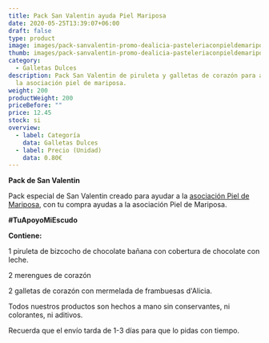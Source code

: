```yaml
---
title: Pack San Valentin ayuda Piel Mariposa
date: 2020-05-25T13:39:07+06:00
draft: false
type: product
image: images/pack-sanvalentin-promo-dealicia-pasteleriaconpieldemariposa.jpg
thumb: images/pack-sanvalentin-promo-dealicia-pasteleriaconpieldemariposa-v.jpg
category:
  - Galletas Dulces
description: Pack San Valentin de piruleta y galletas de corazón para ayudar a
  la asociación piel de mariposa.
weight: 200
productWeight: 200
priceBefore: ""
price: 12.45
stock: si
overview:
  - label: Categoría
    data: Galletas Dulces
  - label: Precio (Unidad)
    data: 0.80€
---
```

**Pack de San Valentin**

Pack especial de San Valentin creado para ayudar a la [asociación Piel de Mariposa](https://www.pieldemariposa.es), con tu compra ayudas a la asociación Piel de Mariposa. 

**\#TuApoyoMiEscudo**

**Contiene:**

1 piruleta de bizcocho de chocolate bañana con cobertura de chocolate con leche. 

2 merengues de corazón 

2 galletas de corazón con mermelada de frambuesas d'Alicia. 

Todos nuestros productos son hechos a mano sin conservantes, ni colorantes, ni aditivos. 

Recuerda que el envío tarda de 1-3 días para que lo pidas con tiempo.